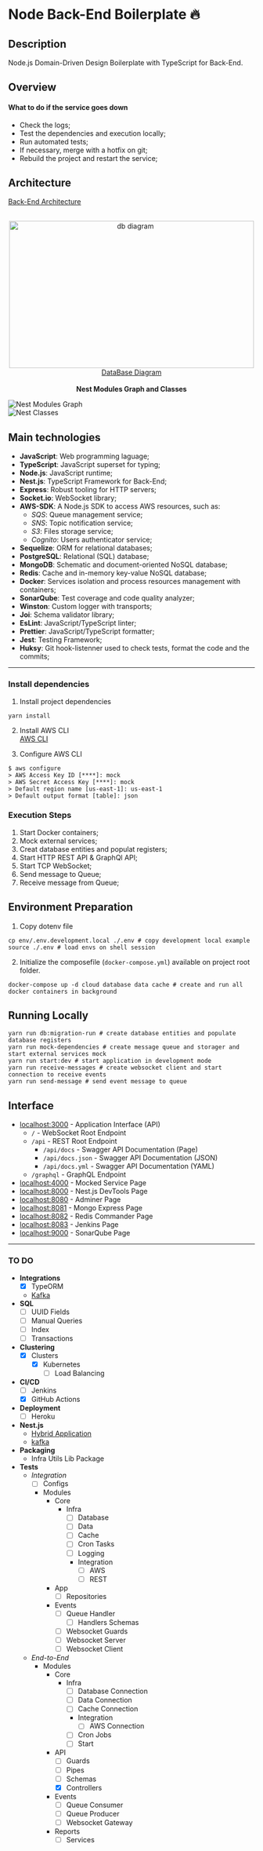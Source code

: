 # Node Back-End Boilerplate :fire:

## Description

Node.js Domain-Driven Design Boilerplate with TypeScript for Back-End.

## Overview

#### What to do if the service goes down

- Check the logs;
- Test the dependencies and execution locally;
- Run automated tests;
- If necessary, merge with a hotfix on git;
- Rebuild the project and restart the service;

## Architecture

[Back-End Architecture](https://google.com)  

<div align='center'>
<br>
<a href='https://dbdiagram.io/d/6338e5857b3d2034ff03a8c4'>
<img src='./docs/database.png' alt='db diagram' height='300hv' width='500wv'>
<br>
DataBase Diagram
</a>
</div>

<div align='center'>
<br>
<b>Nest Modules Graph and Classes</b>
</div>

![Nest Modules Graph](./docs/graph.png)  
![Nest Classes](./docs/classes.png)  

## Main technologies

- **JavaScript**: Web programming laguage;
- **TypeScript**: JavaScript superset for typing;
- **Node.js**: JavaScript runtime;
- **Nest.js**: TypeScript Framework for Back-End;
- **Express**: Robust tooling for HTTP servers;
- **Socket.io**: WebSocket library;
- **AWS-SDK**: A Node.js SDK to access AWS resources, such as:
  * _SQS_: Queue management service;
  * _SNS_: Topic notification service;
  * _S3_: Files storage service;
  * _Cognito_: Users authenticator service;
- **Sequelize**: ORM for relational databases;
- **PostgreSQL**: Relational (SQL) database;
- **MongoDB**: Schematic and document-oriented NoSQL database;
- **Redis**: Cache and in-memory key-value NoSQL database;
- **Docker**: Services isolation and process resources management with containers;
- **SonarQube**: Test coverage and code quality analyzer;
- **Winston**: Custom logger with transports;
- **Joi**: Schema validator library;
- **EsLint**: JavaScript/TypeScript linter;
- **Prettier**: JavaScript/TypeScript formatter;
- **Jest**: Testing Framework;
- **Huksy**: Git hook-listenner used to check tests, format the code and the commits;

---

### Install dependencies

1. Install project dependencies  
```shell
yarn install
```

2. Install AWS CLI  
[AWS CLI](https://docs.aws.amazon.com/cli/latest/userguide/getting-started-install.html)

3. Configure AWS CLI
```shell
$ aws configure
> AWS Access Key ID [****]: mock
> AWS Secret Access Key [****]: mock
> Default region name [us-east-1]: us-east-1
> Default output format [table]: json
```

### Execution Steps

1. Start Docker containers;
1. Mock external services;
1. Creat database entities and populat registers;
1. Start HTTP REST API & GraphQl API;
1. Start TCP WebSocket;
1. Send message to Queue;
1. Receive message from Queue;

## Environment Preparation

1. Copy dotenv file  
```shell
cp env/.env.development.local ./.env # copy development local example
source ./.env # load envs on shell session
```

2. Initialize the composefile (`docker-compose.yml`) available on project root folder.

```shell
docker-compose up -d cloud database data cache # create and run all docker containers in background
```

## Running Locally

```shell
yarn run db:migration-run # create database entities and populate database registers
yarn run mock-dependencies # create message queue and storager and start external services mock
yarn run start:dev # start application in development mode
yarn run receive-messages # create websocket client and start connection to receive events
yarn run send-message # send event message to queue
```

## Interface

- [localhost:3000](`http://localhost:3000/`) - Application Interface (API)  
  * `/` - WebSocket Root Endpoint
  * `/api` - REST Root Endpoint
  	- `/api/docs` - Swagger API Documentation (Page)
  	- `/api/docs.json` - Swagger API Documentation (JSON)
  	- `/api/docs.yml` - Swagger API Documentation (YAML)
  * `/graphql` - GraphQL Endpoint
- [localhost:4000](`http://localhost:4000/`) - Mocked Service Page  
- [localhost:8000](`http://localhost:8000/`) - Nest.js DevTools Page  
- [localhost:8080](`http://localhost:8080/`) - Adminer Page  
- [localhost:8081](`http://localhost:8081/`) - Mongo Express Page  
- [localhost:8082](`http://localhost:8082/`) - Redis Commander Page  
- [localhost:8083](`http://localhost:8083/`) - Jenkins Page  
- [localhost:9000](`http://localhost:9000/`) - SonarQube Page  

___

### TO DO

- **Integrations**
	- [x] TypeORM
	- [Kafka](#to-do)
- **SQL**
	- [ ] UUID Fields
	- [ ] Manual Queries
	- [ ] Index
	- [ ] Transactions
- **Clustering**
	- [x] Clusters
		- [x] Kubernetes
			- [ ] Load Balancing
- **CI/CD**
	- [ ] Jenkins
	- [x] GitHub Actions
- **Deployment**
	- [ ] Heroku
- **Nest.js**
	- [Hybrid Application](https://docs.nestjs.com/faq/hybrid-application)
	- [kafka](https://docs.nestjs.com/microservices/kafka)
- **Packaging**
	- Infra Utils Lib Package
- **Tests**
	* _Integration_
		- [ ] Configs
		- Modules
			- Core
				- Infra
					- [ ] Database
					- [ ] Data
					- [ ] Cache
					- [ ] Cron Tasks
					- [ ] Logging
					- Integration
						- [ ] AWS
						- [ ] REST
			- App
				- [ ] Repositories
			- Events
				- [ ] Queue Handler
					- [ ] Handlers Schemas
				- [ ] Websocket Guards
				- [ ] Websocket Server
				- [ ] Websocket Client
	* _End-to-End_
		- Modules
			- Core
				- Infra
					- [ ] Database Connection
					- [ ] Data Connection
					- [ ] Cache Connection
					- Integration
						- [ ] AWS Connection
					- [ ] Cron Jobs
					- [ ] Start
			- API
				- [ ] Guards
				- [ ] Pipes
				- [ ] Schemas
				- [x] Controllers
			- Events
				- [ ] Queue Consumer
				- [ ] Queue Producer
				- [ ] Websocket Gateway
			- Reports
				- [ ] Services
